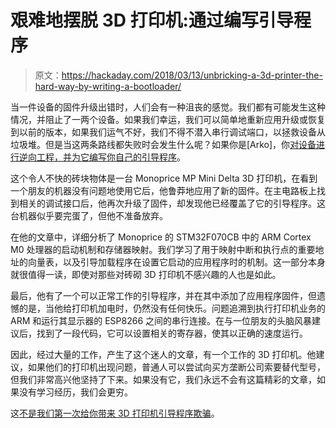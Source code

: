 # 艰难地摆脱 3D 打印机:通过编写引导程序

> 原文：<https://hackaday.com/2018/03/13/unbricking-a-3d-printer-the-hard-way-by-writing-a-bootloader/>

当一件设备的固件升级出错时，人们会有一种沮丧的感觉。我们都有可能发生这种情况，并阻止了一两个设备。如果我们幸运，我们可以简单地重新应用升级或恢复到以前的版本，如果我们运气不好，我们不得不潜入串行调试端口，以拯救设备从垃圾堆。但是当这两条路线都失败时会发生什么呢？如果你是[Arko]，你[对设备进行逆向工程，并为它编写你自己的引导程序](http://arkorobotics.com/blog/?p=161)。

这个令人不快的砖块物体是一台 Monoprice MP Mini Delta 3D 打印机，在看到一个朋友的机器没有问题地使用它后，他鲁莽地应用了新的固件。在主电路板上找到相关的调试接口后，他再次升级了固件，却发现他已经覆盖了它的引导程序。这台机器似乎要完蛋了，但他不准备放弃。

在他的文章中，详细分析了 Monoprice 的 STM32F070CB 中的 ARM Cortex M0 处理器的启动机制和存储器映射。我们学习了用于映射中断和执行点的重要地址的向量表，以及引导加载程序在设置它启动的应用程序时的机制。这一部分本身就很值得一读，即使对那些对砖砌 3D 打印机不感兴趣的人也是如此。

最后，他有了一个可以正常工作的引导程序，并在其中添加了应用程序固件，但遗憾的是，当他给打印机加电时，仍然没有任何快乐。问题追溯到执行打印机业务的 ARM 和运行其显示器的 ESP8266 之间的串行连接。在与一位朋友的头脑风暴建议后，找到了一段代码，它可以设置相关的寄存器，使其以正确的速度运行。

因此，经过大量的工作，产生了这个迷人的文章，有一个工作的 3D 打印机。他建议，如果他们的打印机出现问题，普通人可以尝试向买方垄断公司索要替代型号，但我们非常高兴他坚持了下来。如果没有它，我们永远不会有这篇精彩的文章，如果没有学习经历，我们会更穷。

这[不是我们第一次给你带来 3D 打印机引导程序欺骗](https://hackaday.com/2015/03/30/injecting-sd-card-bootloaders/)。